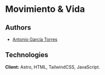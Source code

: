 
# Movimiento & Vida

## Authors

- [Antonio García Torres](https://www.github.com/Tonips22)


## Technologies

**Client:** Astro, HTML, TailwindCSS, JavaScript.